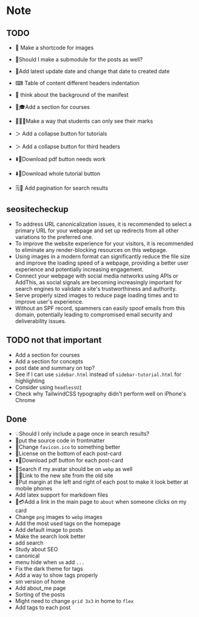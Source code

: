# Note

## TODO

* 🌄 Make a shortcode for images
* 🪾Should I make a submodule for the posts as well?

* 📅Add latest update date and change that date to created date

* ⌨ Table of content different headers indentation
* 🤖 think about the background of the manifest

* 📕🎓Add a section for courses
* 📒🧑‍🎓Make a way that students can only see their marks

* ＞ Add a collapse button for tutorials
* ＞ Add a collapse button for third headers

* ⬇️📄Download pdf button needs work
* ⬇️📄Download whole tutorial button

* 🗒️🔎 Add pagination for search results

## seositecheckup

* To address URL canonicalization issues, it is recommended to select a primary URL for your webpage and set up
  redirects from all other variations to the preferred one.
* To improve the website experience for your visitors, it is recommended to eliminate any render-blocking resources on
  this webpage.
* Using images in a modern format can significantly reduce the file size and improve the loading speed of a webpage,
  providing a better user experience and potentially increasing engagement.
* Connect your webpage with social media networks using APIs or AddThis, as social signals are becoming increasingly
  important for search engines to validate a site's trustworthiness and authority.
* Serve properly sized images to reduce page loading times and to improve user's experience.
* Without an SPF record, spammers can easily spoof emails from this domain, potentially leading to compromised email
  security and deliverability issues.

## TODO not that important

* Add a section for courses
* Add a section for concepts
* post date and summary on top?
* See if I can use `sidebar.html` instead of `sidebar-tutorial.html`
  for highlighting
* Consider using `headlessUI`
* Check why TailwindCSS typography didn't perform well on iPhone's Chrome

## Done

* 💡Should I only include a page once in search results?
* 🔗put the source code in frontmatter
* 🎇Change `favicon.ico` to something better
* 🪪License on the bottom of each post-card
* ⬇️📄Download pdf button for each post-card
* 🌠Search if my avatar should be on `webp` as well
* 🔗🆕Link to the new site from the old site
* 📏Put margin at the left and right of each post to make it look better at mobile phones
* Add latex support for markdown files
* 🔗💳Add a link in the main page to `about`
  when someone clicks on my card
* Change `png` images to `webp` images
* Add the most used tags on the homepage
* Add default image to posts
* Make the search look better
* add search
* Study about SEO
* canonical
* menu hide when `sm` add `...`
* Fix the dark theme for tags
* Add a way to show tags properly
* sm version of home
* Add about_me page
* Sorting of the posts
* Might need to change `grid 3x3` in home to `flex`
* Add tags to each post
